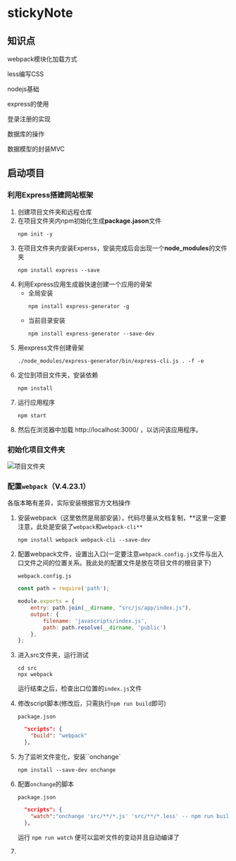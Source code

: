 # stickyNote

## 知识点

webpack模块化加载方式

less编写CSS

nodejs基础

express的使用

登录注册的实现

数据库的操作

数据模型的封装MVC





## 启动项目

### 利用Express搭建网站框架
1. 创建项目文件夹和远程仓库
2. 在项目文件夹内npm初始化生成**package.jason**文件
    ```shell
    npm init -y
    ```
3. 在项目文件夹内安装Experss，安装完成后会出现一个**node_modules**的文件夹
    ```shell
    npm install express --save
    ```
4. 利用Express应用生成器快速创建一个应用的骨架
    - 全局安装
        ```shell
        npm install express-generator -g
        ```
    - 当前目录安装
        ```shell
        npm install express-generator --save-dev
        ```
5. 用express文件创建骨架
    ```shell
    ./node_modules/express-generator/bin/express-cli.js . -f -e  
    ```
6. 定位到项目文件夹，安装依赖
    ```shell
    npm install
    ```
7. 运行应用程序
    ```shell
    npm start
    ```
8. 然后在浏览器中加载 http://localhost:3000/ ，以访问该应用程序。



### 初始化项目文件夹

![项目文件夹][项目文件夹]



### 配置`webpack`（V.4.23.1）

各版本略有差异，实际安装根据官方文档操作

1. 安装webpack（这里依然是局部安装），代码尽量从文档复制，**这里一定要注意，此处是安装了`webpack`和`webpack-cli**`

   ```shell
   npm install webpack webpack-cli --save-dev
   ```

2. 配置webpack文件，设置出入口(一定要注意`webpack.config.js`文件与出入口文件之间的位置关系。我此处的配置文件是放在项目文件的根目录下)

   `webpack.config.js`

   ```javascript
   const path = require('path');
   
   module.exports = {
       entry: path.join(__dirname, "src/js/app/index.js"),
       output: {
           filename: 'javascripts/index.js',
           path: path.resolve(__dirname, 'public')
       },
   };
   ```

3. 进入src文件夹，运行测试

   ```shell
   cd src 
   npx webpack
   ```

   运行结束之后，检查出口位置的`index.js`文件

4. 修改script脚本(修改后，只需执行`npm run build`即可)

   `package.json`

   ```json
     "scripts": {
       "build": "webpack"
     },
   ```

5. 为了监听文件变化，安装``onchange`

   ```shell
   npm install --save-dev onchange	
   ```

6. 配置`onchange`的脚本

   `package.json`

   ```json
     "scripts": {
       "watch":"onchange 'src/**/*.js' 'src/**/*.less' -- npm run build"
     },
   ```

   运行 `npm run watch` 便可以监听文件的变动并且自动编译了

7. 



























[项目文件夹]: http://91jean.oss-cn-hangzhou.aliyuncs.com/18-10-26/58575485.jpg



